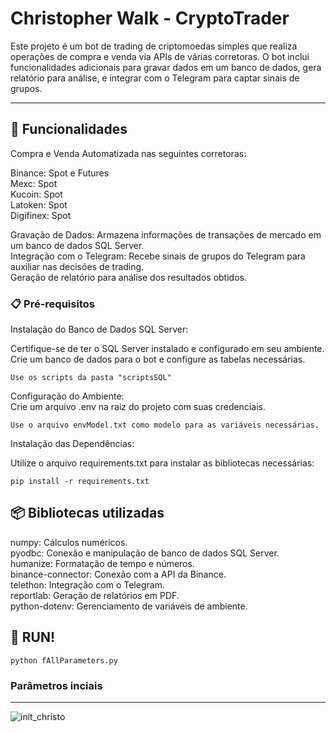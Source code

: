 # Christopher Walk - CryptoTrader

Este projeto é um bot de trading de criptomoedas simples que realiza operações de compra e venda via APIs de várias corretoras. O bot inclui funcionalidades adicionais para gravar dados em um banco de dados, gera relatório para análise, e integrar com o Telegram para captar sinais de grupos.    
___
## 📌 Funcionalidades
Compra e Venda Automatizada nas seguintes corretoras:

Binance: Spot e Futures   
Mexc: Spot  
Kucoin: Spot   
Latoken: Spot   
Digifinex: Spot    

Gravação de Dados: Armazena informações de transações de mercado em um banco de dados SQL Server.     
Integração com o Telegram: Recebe sinais de grupos do Telegram para auxiliar nas decisões de trading.   
Geração de relatório para análise dos resultados obtidos.   

### 📋 Pré-requisitos

Instalação do Banco de Dados SQL Server:

Certifique-se de ter o SQL Server instalado e configurado em seu ambiente.
Crie um banco de dados para o bot e configure as tabelas necessárias.   
```
Use os scripts da pasta "scriptsSQL"
```

Configuração do Ambiente:    
Crie um arquivo .env na raiz do projeto com suas credenciais.   
```
Use o arquivo envModel.txt como modelo para as variáveis necessárias.
```
Instalação das Dependências:

Utilize o arquivo requirements.txt para instalar as bibliotecas necessárias:
```
pip install -r requirements.txt
```

## 📦 Bibliotecas utilizadas      
numpy: Cálculos numéricos.    
pyodbc: Conexão e manipulação de banco de dados SQL Server.    
humanize: Formatação de tempo e números.    
binance-connector: Conexão com a API da Binance.    
telethon: Integração com o Telegram.    
reportlab: Geração de relatórios em PDF.    
python-dotenv: Gerenciamento de variáveis de ambiente.      

## 🚀 RUN! 

```
python fAllParameters.py
```
### Parâmetros inciais 
___
![init_christo](https://github.com/user-attachments/assets/ad391fbc-f9ab-418d-ab60-2f9cac98d2a0)
